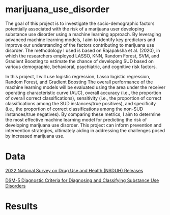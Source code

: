 # marijuana_use_disorder

The goal of this project is to investigate the socio-demographic factors potentially associated with the risk of a marijuana user developing substance use disorder using a machine learning approach. By leveraging advanced machine learning models, I aim to identify key predictors and improve our understanding of the factors contributing to marijuana use disorder. The methodology I used is based on Rajapaksha et al. (2020), in which the researchers employed LASSO, KNN, Random Forest, SVM, and Gradient Boosting to estimate the chance of developing SUD based on various demographic, behavioral, psychiatric, and cognitive risk factors. 

In this project, I will use logistic regression, Lasso logistic regression, Random Forest, and Gradient Boosting The overall performance of the machine learning models will be evaluated using the area under the receiver operating characteristic curve (AUC), overall accuracy (i.e., the proportion of overall correct classifications), sensitivity (i.e., the proportion of correct classifications among the SUD instances/true positives), and specificity (i.e., the proportion of correct classifications among the non-SUD instances/true negatives). By comparing these metrics, I aim to determine the most effective machine learning model for predicting the risk of developing marijuana use disorder. This project can inform prevention and intervention strategies, ultimately aiding in addressing the challenges posed by increased marijuana use.

# Data

[2022 National Survey on Drug Use and Health (NSDUH) Releases](https://www.samhsa.gov/data/release/2022-national-survey-drug-use-and-health-nsduh-releases)

[DSM-5 Diagnostic Criteria for Diagnosing and Classifying Substance Use Disorders](https://www.ncbi.nlm.nih.gov/books/NBK565474/table/nycgsubuse.tab9/)

# Results

